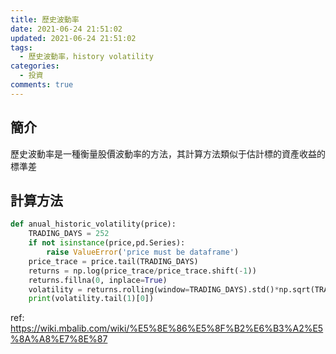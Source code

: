 ```yaml
---
title: 歷史波動率
date: 2021-06-24 21:51:02
updated: 2021-06-24 21:51:02
tags:
  - 歷史波動率，history volatility
categories:
  - 投資
comments: true
---
```

## 簡介

歷史波動率是一種衡量股價波動率的方法，其計算方法類似于估計標的資產收益的標準差



## 計算方法

```python
def anual_historic_volatility(price):
    TRADING_DAYS = 252
    if not isinstance(price,pd.Series):
        raise ValueError('price must be dataframe')
    price_trace = price.tail(TRADING_DAYS)
    returns = np.log(price_trace/price_trace.shift(-1))
    returns.fillna(0, inplace=True)
    volatility = returns.rolling(window=TRADING_DAYS).std()*np.sqrt(TRADING_DAYS)
    print(volatility.tail(1)[0])
```



ref: https://wiki.mbalib.com/wiki/%E5%8E%86%E5%8F%B2%E6%B3%A2%E5%8A%A8%E7%8E%87
